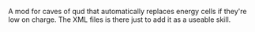 A mod for caves of qud that automatically replaces energy cells if they're low on charge.
The XML files is there just to add it as a useable skill.